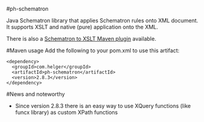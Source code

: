 #ph-schematron

Java Schematron library that applies Schematron rules onto XML document.
It supports XSLT and native (pure) application onto the XML.

There is also a [Schematron to XSLT Maven plugin](https://github.com/phax/ph-sch2xslt-maven-plugin) available.

#Maven usage
Add the following to your pom.xml to use this artifact:
```
<dependency>
  <groupId>com.helger</groupId>
  <artifactId>ph-schematron</artifactId>
  <version>2.8.3</version>
</dependency>
```

#News and noteworthy

  * Since version 2.8.3 there is an easy way to use XQuery functions (like funcx library)
    as custom XPath functions
    